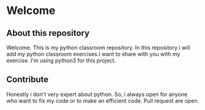 # Welcome

## About this repository

Welcome. This is my python classroom repository. In this repository i will add my python classroom exercises.I want to share with you with my exercise. I'm using  python3 for this project.

## Contribute

Honestly i don't very expert about python. So, i always open for anyone who want to fix my code or to make an efficient code. Pull request are open.

